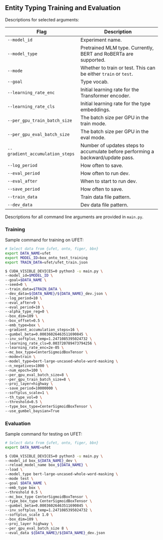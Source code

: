 ## Entity Typing Training and Evaluation

Descriptions for selected arguments: 

| Flag                             | Description                                                                       |
|----------------------------------|-----------------------------------------------------------------------------------|
| `--model_id`                      | Experiment name.                                                                 |
| `--model_type`                    | Pretrained MLM type. Currently, BERT and RoBERTa are supported.                  |
| `--mode`                          | Whether to train or test. This can be either `train` or `test`.                  |
| `--goal`                          | Type vocab.                                                                      |
| `--learning_rate_enc`             | Initial learning rate for the Transformer encoder.                               |
| `--learning_rate_cls`             | Initial learning rate for the type embeddings.                                   |
| `--per_gpu_train_batch_size`      | The batch size per GPU in the train mode.                                        |
| `--per_gpu_eval_batch_size`       | The batch size per GPU in the eval mode.                                         |
| `--gradient_accumulation_steps`   | Number of updates steps to accumulate before performing a backward/update pass.  |
| `--log_period`                    | How often to save.                                                               |
| `--eval_period`                   | How often to run dev.                                                            |
| `--eval_after`                    | When to start to run dev.                                                        |
| `--save_period`                   | How often to save.                                                               |
| `--train_data`                    | Train data file pattern.                                                         |
| `--dev_data`                      | Dev data file pattern.                                                           |
  
Descriptions for all command line arguments are provided in `main.py`. 


### Training

Sample command for training on UFET:

```bash
# Select data from {ufet, onto, figer, bbn}
export DATA_NAME=ufet
export MODEL_ID=box_onto_test_training
export TRAIN_DATA=ufet/ufet_train.json

$ CUDA_VISIBLE_DEVICES=0 python3 -u main.py \
--model_id=$MODEL_ID \
--goal=$DATA_NAME \
--seed=0 \
--train_data=$TRAIN_DATA \
--dev_data=${DATA_NAME}/${DATA_NAME}_dev.json \
--log_period=10 \
--eval_after=9 \
--eval_period=10 \
--alpha_type_reg=0 \
--box_dim=109 \
--box_offset=0.5 \
--emb_type=box \
--gradient_accumulation_steps=16 \
--gumbel_beta=0.00036026463511690845 \
--inv_softplus_temp=1.2471085395024732 \
--learning_rate_cls=0.003720789473794256 \
--learning_rate_enc=2e-05 \
--mc_box_type=CenterSigmoidBoxTensor \
--mode=train \
--model_type=bert-large-uncased-whole-word-masking \
--n_negatives=1000 \
--num_epoch=100 \
--per_gpu_eval_batch_size=8 \
--per_gpu_train_batch_size=8 \
--proj_layer=highway \
--save_period=10000000 \
--softplus_scale=1 \
--th_type_vol=0 \
--threshold=0.5 \
--type_box_type=CenterSigmoidBoxTensor \
--use_gumbel_baysian=True
```

### Evaluation

Sample command for testing on UFET:

```bash
# Select data from {ufet, onto, figer, bbn}
export DATA_NAME=ufet

$ CUDA_VISIBLE_DEVICES=0 python3 -u main.py \
--model_id box_${DATA_NAME}_dev \
--reload_model_name box_${DATA_NAME} \
--load \
--model_type bert-large-uncased-whole-word-masking \
--mode test \
--goal $DATA_NAME \
--emb_type box \
--threshold 0.5 \
--mc_box_type CenterSigmoidBoxTensor \
--type_box_type CenterSigmoidBoxTensor \
--gumbel_beta=0.00036026463511690845 \
--inv_softplus_temp=1.2471085395024732 \
--softplus_scale 1.0 \
--box_dim=109 \
--proj_layer highway \
--per_gpu_eval_batch_size 8 \
--eval_data ${DATA_NAME}/${DATA_NAME}_dev.json
```